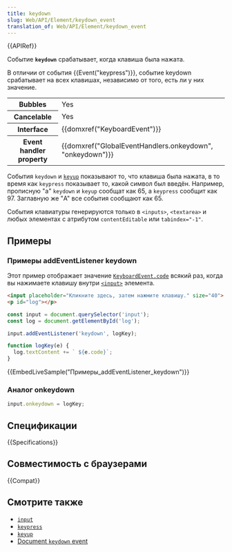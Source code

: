 ```yaml
---
title: keydown
slug: Web/API/Element/keydown_event
translation_of: Web/API/Element/keydown_event
---
```


{{APIRef}}

Событие **`keydown`** срабатывает, когда клавиша была нажата.

В отличии от события {{Event("keypress")}}, событие keydown срабатывает на всех клавишах, независимо от того, есть ли у них значение.

<table class="properties">
  <thead></thead>
  <tbody>
    <tr>
      <th>Bubbles</th>
      <td>Yes</td>
    </tr>
    <tr>
      <th>Cancelable</th>
      <td>Yes</td>
    </tr>
    <tr>
      <th>Interface</th>
      <td>{{domxref("KeyboardEvent")}}</td>
    </tr>
    <tr>
      <th>Event handler property</th>
      <td>
        {{domxref("GlobalEventHandlers.onkeydown", "onkeydown")}}
      </td>
    </tr>
  </tbody>
</table>

События `keydown` и [`keyup`](/en-US/docs/Web/API/Element/keyup_event) показывают то, что клавиша была нажата, в то время как `keypress` показывает то, какой символ был введён. Например, прописную "a" `keydown` и `keyup` сообщат как 65, а `keypress` сообщит как 97. Заглавную же "A" все события сообщают как 65.

События клавиатуры генерируются только в `<inputs>`, `<textarea>` и любых элементах с атрибутом `contentEditable` или `tabindex="-1"`.

## Примеры

### Примеры addEventListener keydown

Этот пример отображает значение [`KeyboardEvent.code`](/ru/docs/Web/API/KeyboardEvent/code) всякий раз, когда вы нажимаете клавишу внутри [`<input>`](/ru/docs/Web/HTML/Element/input) элемента.

```html
<input placeholder="Кликните здесь, затем нажмите клавишу." size="40">
<p id="log"></p>
```

```js
const input = document.querySelector('input');
const log = document.getElementById('log');

input.addEventListener('keydown', logKey);

function logKey(e) {
  log.textContent += ` ${e.code}`;
}
```

{{EmbedLiveSample("Примеры_addEventListener_keydown")}}

### Аналог onkeydown

```js
input.onkeydown = logKey;
```

## Спецификации

{{Specifications}}

## Совместимость с браузерами

{{Compat}}

## Смотрите также

- [`input`](/en-US/docs/Web/API/HTMLElement/input_event)
- [`keypress`](/en-US/docs/Web/API/Element/keypress_event)
- [`keyup`](/en-US/docs/Web/API/Element/keyup_event)
- [Document `keydown` event](/ru/docs/Web/API/Document/keydown_event)
